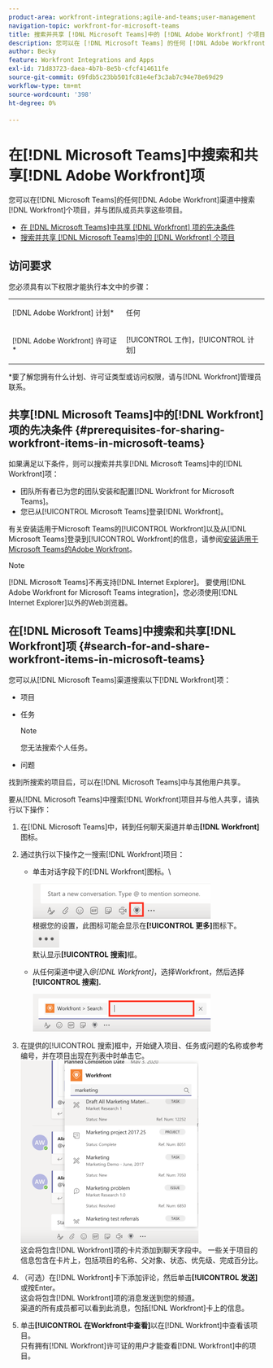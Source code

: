 ```yaml
---
product-area: workfront-integrations;agile-and-teams;user-management
navigation-topic: workfront-for-microsoft-teams
title: 搜索并共享 [!DNL Microsoft Teams]中的 [!DNL Adobe Workfront] 个项目
description: 您可以在 [!DNL Microsoft Teams] 的任何 [!DNL Adobe WorkfrontWorkfront] 渠道中搜索 [!DNL Workfront] 个项目，并与团队成员共享这些项目。
author: Becky
feature: Workfront Integrations and Apps
exl-id: 71d83723-daea-4b7b-8e5b-cfcf414611fe
source-git-commit: 69fdb5c23bb501fc81e4ef3c3ab7c94e78e69d29
workflow-type: tm+mt
source-wordcount: '398'
ht-degree: 0%

---
```


# 在[!DNL Microsoft Teams]中搜索和共享[!DNL Adobe Workfront]项

<!--

>[!NOTE]
>
>As of July 1, 2025, Microsoft will remove support for the Classic Teams desktop app. As a result, the Workfront integration with Microsoft Teams will not be supported after the Classic Teams desktop app is no longer available.

-->

您可以在[!DNL Microsoft Teams]的任何[!DNL Adobe Workfront]渠道中搜索[!DNL Workfront]个项目，并与团队成员共享这些项目。

* [在 [!DNL Microsoft Teams]中共享 [!DNL Workfront] 项的先决条件](#prerequisites-for-sharing-workfront-items-in-microsoft-teams-prerequisites-for-sharing-workfront-items-in-microsoft-teams)
* [搜索并共享 [!DNL Microsoft Teams]中的 [!DNL Workfront] 个项目](#search-for-and-share-adobe-workfront-items-in-microsoft-teams)

## 访问要求

您必须具有以下权限才能执行本文中的步骤：

<table style="table-layout:auto"> 
 <col> 
 <col> 
 <tbody> 
  <tr> 
   <td role="rowheader">[!DNL Adobe Workfront] 计划*</td> 
   <td> <p>任何</p> </td> 
  </tr> 
  <tr> 
   <td role="rowheader">[!DNL Adobe Workfront] 许可证*</td> 
   <td> <p>[!UICONTROL 工作]，[!UICONTROL 计划]</p> </td> 
  </tr> 
 </tbody> 
</table>

&#42;要了解您拥有什么计划、许可证类型或访问权限，请与[!DNL Workfront]管理员联系。

## 共享[!DNL Microsoft Teams]中的[!DNL Workfront]项的先决条件 {#prerequisites-for-sharing-workfront-items-in-microsoft-teams}

如果满足以下条件，则可以搜索并共享[!DNL Microsoft Teams]中的[!DNL Workfront]项：

* 团队所有者已为您的团队安装和配置[!DNL Workfront for Microsoft Teams]。
* 您已从[!UICONTROL Microsoft Teams]登录[!DNL Workfront]。

有关安装适用于Microsoft Teams的[!UICONTROL Workfront]以及从[!DNL Microsoft Teams]登录到[!UICONTROL Workfront]的信息，请参阅[安装适用于Microsoft Teams的Adobe Workfront](../../workfront-integrations-and-apps/using-workfront-with-microsoft-teams/install-workfront-ms-teams.md)。

>[!NOTE]
>
>[!DNL Microsoft Teams]不再支持[!DNL Internet Explorer]。 要使用[!DNL Adobe Workfront for Microsoft Teams integration]，您必须使用[!DNL Internet Explorer]以外的Web浏览器。


## 在[!DNL Microsoft Teams]中搜索和共享[!DNL Workfront]项 {#search-for-and-share-workfront-items-in-microsoft-teams}

您可以从[!DNL Microsoft Teams]渠道搜索以下[!DNL Workfront]项：

* 项目
* 任务

  >[!NOTE]
  >
  >您无法搜索个人任务。

* 问题

找到所搜索的项目后，可以在[!DNL Microsoft Teams]中与其他用户共享。

要从[!DNL Microsoft Teams]中搜索[!DNL Workfront]项目并与他人共享，请执行以下操作：

1. 在[!DNL Microsoft Teams]中，转到任何聊天渠道并单击&#x200B;**[!DNL Workfront]**&#x200B;图标。
1. 通过执行以下操作之一搜索[!DNL Workfront]项目：

   * 单击对话字段下的[!DNL Workfront]图标。\

     ![ms_teams_workfront_pinned_icon_highlight.png](assets/ms-teams-workfront-pinned-icon-highlight-350x69.png)\
      根据您的设置，此图标可能会显示在&#x200B;**[!UICONTROL 更多]**&#x200B;图标下。\
      ![more_icon.png](assets/more-icon-52x34.png)\
      默认显示&#x200B;**[!UICONTROL 搜索]**&#x200B;框。

   * 从任何渠道中键入&#x200B;*@[!DNL Workfront]*，选择Workfront，然后选择&#x200B;**[!UICONTROL 搜索].**

     ![ms_teams_search_from_command.png](assets/ms-teams-search-from-command-350x74.png)

1. 在提供的[!UICONTROL 搜索]框中，开始键入项目、任务或问题的名称或参考编号，并在项目出现在列表中时单击它。\
   ![ms_teams_searching_for_items.png](assets/ms-teams-searching-for-items-350x359.png)\
   这会将包含[!DNL Workfront]项的卡片添加到聊天字段中。 一些关于项目的信息包含在卡片上，包括项目的名称、父对象、状态、优先级、完成百分比。

1. （可选）在[!DNL Workfront]卡下添加评论，然后单击&#x200B;**[!UICONTROL 发送]**&#x200B;或按Enter。\
   这会将包含[!DNL Workfront]项的消息发送到您的频道。\
   渠道的所有成员都可以看到此消息，包括[!DNL Workfront]卡上的信息。

1. 单击&#x200B;**[!UICONTROL 在Workfront中查看]**&#x200B;以在[!DNL Workfront]中查看该项目。\
   只有拥有[!DNL Workfront]许可证的用户才能查看[!DNL Workfront]中的项目。
